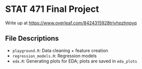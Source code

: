 # STAT 471 Final Project

Write up at https://www.overleaf.com/8424315928trjvhpzhnpyq

## File Descriptions

- `playground.R`: Data cleaning + feature creation
- `regression_models.R`: Regression models
- `eda.R`: Generating plots for EDA; plots are saved in `eda_plots`
